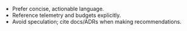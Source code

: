 - Prefer concise, actionable language.
- Reference telemetry and budgets explicitly.
- Avoid speculation; cite docs/ADRs when making recommendations.
